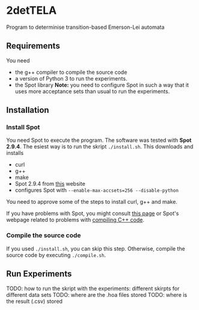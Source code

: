 # 2detTELA
Program to determinise transition-based Emerson-Lei automata

## Requirements
You need 
- the g++ compiler to compile the source code 
- a version of Python 3 to run the experiments. 
- the Spot library **Note:** you need to configure Spot in such a way that it uses more acceptance sets than usual to run the experiments.

## Installation
### Install Spot 

You need Spot to execute the program. The software was tested with **Spot 2.9.4**. The esiest way is to run the skript `./install.sh`. This downloads and installs
- curl
- g++ 
- make
- Spot 2.9.4 from [this](https://www.lrde.epita.fr/dload/spot/) website
- configures Spot with `--enable-max-accsets=256 --disable-python`

You need to approve some of the steps to install curl, g++ and make.
 
If you have problems with Spot, you might consult [this page](https://spot.lrde.epita.fr/install.html) or Spot's webpage related to problems with [compiling C++ code](https://spot.lrde.epita.fr/compile.html).

### Compile the source code
If you used `./install.sh`, you can skip this step. Otherwise, compile the source code  by executing `./compile.sh`. 
## Run Experiments
TODO: how to run the skript with the experiments: different skirpts for different data sets
TODO: where are the .hoa files stored
TODO: where is the result (.csv) stored
